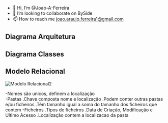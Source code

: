 - 👋 Hi, I’m @Joao-A-Ferreira
- 💞️ I’m looking to collaborate on BySide
- 📫 How to reach me joao.araujo.ferreira1@gmail.com

<!---
Joao-A-Ferreira/Joao-A-Ferreira is a ✨ special ✨ repository because its `README.md` (this file) appears on your GitHub profile.
You can click the Preview link to take a look at your changes.
--->
## Diagrama Arquitetura
## Diagrama Classes
## Modelo Relacional
![Modelo Relacional2](https://user-images.githubusercontent.com/101523889/158077556-407d8329-b34f-4a6f-9c07-2f2014253fba.png)

-Nomes são unicos, definem a localização <br>
-Pastas .Chave composta nome e localização
        .Podem conter outras pastas e/ou ficheiros
        .Têm tamanho igual a soma do tamanho dos ficheiros que contem
-Ficheiros .Tipos de ficheiros
           .Data de Criação, Modificação e Ultimo Acesso
           .Localização contem a localizacao da pasta 

